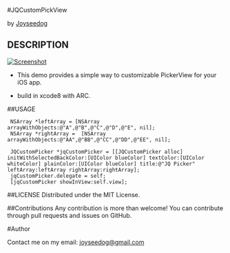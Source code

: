 #JQCustomPickView

by [Joyseedog](http://www.iseedog.com)

## DESCRIPTION ##

[![Screenshot](https://github.com/joyseedog/JQCustomPickView/blob/master/gif/picker_gif.gif)](https://github.com/joyseedog/JQCustomPickView/blob/master)

 * This demo provides a simple way to customizable PickerView for your iOS app.

 * build in xcode8 with ARC.


##USAGE

```
 NSArray *leftArray = [NSArray arrayWithObjects:@"A",@"B",@"C",@"D",@"E", nil];
 NSArray *rightArray =  [NSArray arrayWithObjects:@"AA",@"BB",@"CC",@"DD",@"EE", nil];
    
 JQCustomPicker *jqCustomPicker = [[JQCustomPicker alloc] initWithSelectedBackColor:[UIColor blueColor] textColor:[UIColor whiteColor] plainColor:[UIColor blueColor] title:@"JQ Picker" leftArray:leftArray rightArray:rightArray];
 jqCustomPicker.delegate = self;
 [jqCustomPicker showInView:self.view];

```

##LICENSE
Distributed under the MIT License.

##Contributions
Any contribution is more than welcome! You can contribute through pull requests and issues on GitHub.

#Author

Contact me on my email: joyseedog@gmail.com


